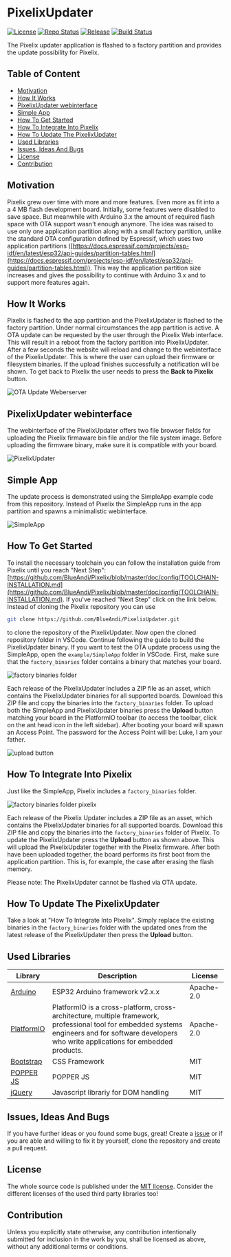 # PixelixUpdater <!-- omit in toc -->

[![License](https://img.shields.io/badge/license-MIT-blue.svg)](http://choosealicense.com/licenses/mit/)
[![Repo Status](https://www.repostatus.org/badges/latest/wip.svg)](https://www.repostatus.org/#wip)
[![Release](https://img.shields.io/github/release/BlueAndi/PixelixUpdater.svg)](https://github.com/BlueAndi/PixelixUpdater/releases)
[![Build Status](https://github.com/BlueAndi/PixelixUpdater/actions/workflows/main.yml/badge.svg)](https://github.com/BlueAndi/PixelixUpdater/actions/workflows/main.yml)

The Pixelix updater application is flashed to a factory partition and provides the update possibility for Pixelix.

## Table of Content <!-- omit in toc -->

- [Motivation](#motivation)
- [How It Works](#how-it-works)
- [PixelixUpdater webinterface](#pixelixupdater-webinterface)
- [Simple App](#simple-app)
- [How To Get Started](#how-to-get-started)
- [How To Integrate Into Pixelix](#how-to-integrate-into-pixelix)
- [How To Update The PixelixUpdater](#how-to-update-the-pixelixupdater)
- [Used Libraries](#used-libraries)
- [Issues, Ideas And Bugs](#issues-ideas-and-bugs)
- [License](#license)
- [Contribution](#contribution)

## Motivation

Pixelix grew over time with more and more features. Even more as fit into a a 4 MB flash development board. Initially, some features were disabled to save space. But meanwhile with Arduino 3.x the amount of required flash space with OTA support wasn't enough anymore.
The idea was raised to use only one application partition along with a small factory partition, unlike the standard OTA configuration defined by Espressif, which uses two application partitions ([https://docs.espressif.com/projects/esp-idf/en/latest/esp32/api-guides/partition-tables.html](https://docs.espressif.com/projects/esp-idf/en/latest/esp32/api-guides/partition-tables.html)). This way the application partition size increases and gives the possibility to continue with Arduino 3.x and to support more features again.

## How It Works

Pixelix is flashed to the app partition and the PixelixUpdater is flashed to the factory partition. Under normal circumstances the app partition is active. A OTA update can be requested by the user through the Pixelix Web interface. This will result in a reboot from the factory partition into PixelixUpdater. After a few seconds the website will reload and change to the webinterface of the PixelixUpdater. This is where the user can upload their firmware or filesystem binaries. If the upload finishes successfully a notification will be shown. To get back to Pixelix the user needs to press the **Back to Pixelix** button.

![OTA Update Weberserver](doc/images/OTA_Update_Webserver.png)

## PixelixUpdater webinterface

The webinterface of the PixelixUpdater offers two file browser fields for uploading the Pixelix firmaware bin file and/or the file system image. Before uploading the firmware binary, make sure it is compatible with your board.

![PixelixUpdater](doc/images/PixelixUpdater.png)

## Simple App

The update process is demonstrated using the SimpleApp example code from this repository. Instead of Pixelix the SimpleApp runs in the app partition and spawns a minimalistic webinterface.

![SimpleApp](doc/images/SimpleApp.png)

## How To Get Started

To install the necessary toolchain you can follow the installation guide from Pixelix until you reach "Next Step": [https://github.com/BlueAndi/Pixelix/blob/master/doc/config/TOOLCHAIN-INSTALLATION.md](https://github.com/BlueAndi/Pixelix/blob/master/doc/config/TOOLCHAIN-INSTALLATION.md). If you've reached "Next Step" click on the link below. Instead of cloning the Pixelix repository you can use

```bash
git clone https://github.com/BlueAndi/PixelixUpdater.git
```

to clone the repository of the PixelixUpdater.
Now open the cloned repository folder in VSCode. Continue following the guide to build the PixelixUpdater binary.
If you want to test the OTA update process using the SimpleApp, open the `example/SimpleApp` folder in VSCode.
First, make sure that the `factory_binaries` folder contains a binary that matches your board.

![factory binaries folder](doc/images/factory_binaries_folder.png)

Each release of the PixelixUpdater includes a ZIP file as an asset, which contains the PixelixUpdater binaries for all supported boards. Download this ZIP file and copy the binaries into the `factory_binaries` folder.
To upload both the SimpleApp and PixelixUpdater binaries press the **Upload** button matching your board in the PlatformIO toolbar (to access the toolbar, click on the ant head icon in the left sidebar).
After booting your board will spawn an Access Point. The password for the Access Point will be: Luke, I am your father.

![upload button](doc/images/upload_button.png)

## How To Integrate Into Pixelix

Just like the SimpleApp, Pixelix includes a `factory_binaries` folder.

![factory binaries folder pixelix](doc/images/factory_binaries_folder_pixelix.png)

Each release of the Pixelix Updater includes a ZIP file as an asset, which contains the PixelixUpdater binaries for all supported boards. Download this ZIP file and copy the binaries into the `factory_binaries` folder of Pixelix.
To update the PixelixUpdater press the **Upload** button as shown above. This will upload the PixelixUpdater together with the Pixelix firmware. After both have been uploaded together, the board performs its first boot from the application partition. This is, for example, the case after erasing the flash memory.

Please note: The PixelixUpdater cannot be flashed via OTA update.

## How To Update The PixelixUpdater

Take a look at "How To Integrate Into Pixelix".
Simply replace the existing binaries in the `factory_binaries` folder with the updated ones from the latest release of the PixelixUpdater then press the **Upload** button.

## Used Libraries

| Library | Description | License |
| - | - | - |
| [Arduino](https://github.com/platformio/platform-espressif32) | ESP32 Arduino framework v2.x.x | Apache-2.0 |
| [PlatformIO](https://platformio.org) | PlatformIO is a cross-platform, cross-architecture, multiple framework, professional tool for embedded systems engineers and for software developers who write applications for embedded products. | Apache-2.0 |
| [Bootstrap](https://getbootstrap.com/) | CSS Framework | MIT |
| [POPPER JS](https://popper.js.org/) | POPPER JS | MIT |
| [jQuery](https://jquery.com/) | Javascript librariy for DOM handling | MIT |

## Issues, Ideas And Bugs

If you have further ideas or you found some bugs, great! Create a [issue](https://github.com/BlueAndi/PixelixUpdater/issues) or if you are able and willing to fix it by yourself, clone the repository and create a pull request.

## License

The whole source code is published under the [MIT license](http://choosealicense.com/licenses/mit/).
Consider the different licenses of the used third party libraries too!

## Contribution

Unless you explicitly state otherwise, any contribution intentionally submitted for inclusion in the work by you, shall be licensed as above, without any
additional terms or conditions.
